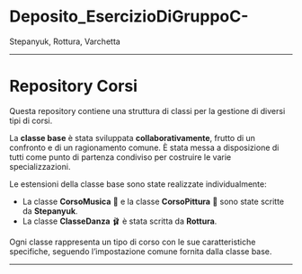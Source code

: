 # Deposito_EsercizioDiGruppoC-
Stepanyuk, Rottura, Varchetta


---

# Repository Corsi

Questa repository contiene una struttura di classi per la gestione di diversi tipi di corsi.

La **classe base** è stata sviluppata **collaborativamente**, frutto di un confronto e di un ragionamento comune. È stata messa a disposizione di tutti come punto di partenza condiviso per costruire le varie specializzazioni.

Le estensioni della classe base sono state realizzate individualmente:

* La classe **CorsoMusica** 🎵 e la classe **CorsoPittura** 🎨 sono state scritte da **Stepanyuk**.
* La classe **ClasseDanza** 🩰 è stata scritta da **Rottura**.

Ogni classe rappresenta un tipo di corso con le sue caratteristiche specifiche, seguendo l’impostazione comune fornita dalla classe base.

---
